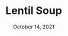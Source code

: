 ---
title: "Lentil Soup"
date: "October 14, 2021"
prepTime: "15 min" 
cookingTime: "45 min"
totalTime: "60 min"
topic: ""
originalLink: "https://cookieandkate.com/best-lentil-soup-recipe/"
scottRating: 5
image: "../../images/recipe/LentilSoup.png"
ingredients: [
  {
    name: Extra Virgin Olive Oil,
    amount: 0.25,
    unit: cups
  },
  {
    name: "Yellow or White Onion",
    preparation: ", Chopped",
    amount: 1,
    unit: medium
  },
  {
    name: Carrots,
    amount: 2,
    unit: count
  },
  {
    name: "Garlic Cloves",
    preparation: ", pressed or minced",
    amount: 4,
    unit: count
  },
  {
    name: Ground cumin,
    amount: 2,
    unit: tsp
  },
  {
    name: Curry Powder,
    amount: 1,
    unit: tsp
  },
  {
    name: Dried Thyme,
    amount: 0.5,
    unit: tsp
  },
  {
    name: "Can Diced Tomatoes",
    preparation: ", lightly drained", 
    amount: 28,
    unit: oz
  },
  {
    name: "Green or Brown Lentils",
    preparation: ", rinsed and sorted", 
    amount: 1,
    unit: cup
  },
  {
    name: Low sodium chicken or vegetable broth,
    amount: 4,
    unit: cups
  },
  {
    name: Water,
    amount: 2,
    unit: cups
  },
  {
    name: Salt,
    amount: 1,
    unit: tsp
  },
  {
    name: Red Pepper Flakes,
    amount: 1,
    unit: pinch
  },
  {
    name: Black Pepper,
    amount: 1,
    unit: to taste
  },
  {
    name: "Fresh collard greens or kale",
    preparation: ", rinced thoroughly and tough ribs removed, chopped",
    amount: 1,
    unit: cup
  },
  {
    name: lemon juice,
    amount: 2,
    unit: tsp
  }
]
directions: [
  "Turn stove to medium and heat olive oil.",
  "Add the carrot and chopped onion, frequently stirring until the onion is slightly translucent and softened (5 or so minutes).",
  "Add garlic, cumin, curry powder, thyme. And stir for about 30 seconds, or until fragrent.",
  "Add slightly drained diced tomatoes and cook for a few more minutes. Remember to stir every few minutes.",
  "Add lentils, broth, water, salt, red pepper flakes, and black pepper.",
  "Bring to a boil, then reduce heat to simmer and cook for 25 to 30 minutes (or until lentils are tender but hold shape.",
  "Take out 2 cups and put in a blender. Secure the lid and hold it down with a towel - you will probably burn your hand if you don't. Transfer soup back to pot. You can also use an immersion blender if you have one.",
  "Add chopped greens and cook for 5 or so more minutes, or until they are soft",
  "Remove the pot from heat and add lemon juice.",
  "Taste and season with salt/pepper"
]

---
